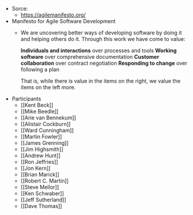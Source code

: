 - Sorce:
	- https://agilemanifesto.org/
- Manifesto for Agile Software Development
	- We are uncovering better ways of developing
	  software by doing it and helping others do it.
	  Through this work we have come to value:
	  
	  **Individuals and interactions** over processes and tools
	  **Working software** over comprehensive documentation
	  **Customer collaboration** over contract negotiation
	  **Responding to change** over following a plan
	  
	  That is, while there is value in the items on
	  the right, we value the items on the left more.
- Participants
	- [[Kent Beck]]
	- [[Mike Beedle]]
	- [[Arie van Bennekum]]
	- [[Alistair Cockburn]]
	- [[Ward Cunningham]]
	- [[Martin Fowler]]
	- [[James Grenning]]
	- [[Jim Highsmith]]
	- [[Andrew Hunt]]
	- [[Ron Jeffries]]
	- [[Jon Kern]]
	- [[Brian Marick]]
	- [[Robert C. Martin]]
	- [[Steve Mellor]]
	- [[Ken Schwaber]]
	- [[Jeff Sutherland]]
	- [[Dave Thomas]]